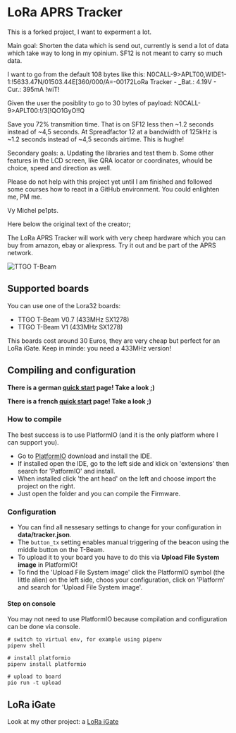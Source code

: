 # LoRa APRS Tracker

This is a forked project, I want to experment a lot.

Main goal: Shorten the data which is send out, currently is send a lot of data which take way to long in my opinium. SF12 is not meant to carry so much data.

I want to go from the default 108 bytes like this:
N0CALL-9>APLT00,WIDE1-1:!5633.47N/01503.44E[360/000/A=-00172LoRa Tracker -  _Bat.: 4.19V - Cur.: 395mA !wiT!

Given the user the posiblity to go to 30 bytes of payload:
N0CALL-9>APLT00:!/3[!QO1GyO!!Q

Save you 72% transmition time. That is on SF12 less then ~1.2 seconds instead of ~4,5 seconds.
At Spreadfactor 12 at a bandwidth of 125kHz is ~1.2 seconds instead of ~4,5 seconds airtime. This is hughe! 

Secondary goals:
a. Updating the libraries and test them
b. Some other features in the LCD screen, like QRA locator or coordinates, whould be choice, speed and direction as well.

Please do not help with this project yet until I am finished and followed some courses how to react in a GitHub environment. You could enlighten me, PM me.

Vy Michel pe1pts.


Here below the original text of the creator;


The LoRa APRS Tracker will work with very cheep hardware which you can buy from amazon, ebay or aliexpress.
Try it out and be part of the APRS network.

![TTGO T-Beam](pics/Tracker.png)

## Supported boards

You can use one of the Lora32 boards:

* TTGO T-Beam V0.7 (433MHz SX1278)
* TTGO T-Beam V1 (433MHz SX1278)

This boards cost around 30 Euros, they are very cheap but perfect for an LoRa iGate.
Keep in minde: you need a 433MHz version!

## Compiling and configuration

**There is a german [quick start](https://www.lora-aprs.info/docs/LoRa_APRS_iGate/quick-start-guide/) page! Take a look ;)**

**There is a french [quick start](http://www.f5kmy.fr/spip.php?article509) page! Take a look ;)**

### How to compile

The best success is to use PlatformIO (and it is the only platform where I can support you). 

* Go to [PlatformIO](https://platformio.org/) download and install the IDE. 
* If installed open the IDE, go to the left side and klick on 'extensions' then search for 'PatformIO' and install.
* When installed click 'the ant head' on the left and choose import the project on the right.
* Just open the folder and you can compile the Firmware.


### Configuration

* You can find all nessesary settings to change for your configuration in **data/tracker.json**.
* The `button_tx` setting enables manual triggering of the beacon using the middle button on the T-Beam.
* To upload it to your board you have to do this via **Upload File System image** in PlatformIO!
* To find the 'Upload File System image' click the PlatformIO symbol (the little alien) on the left side, choos your configuration, click on 'Platform' and search for 'Upload File System image'.


#### Step on console

You may not need to use PlatformIO because compilation and configuration can be done via console.

```
# switch to virtual env, for example using pipenv
pipenv shell

# install platformio
pipenv install platformio

# upload to board
pio run -t upload
```


## LoRa iGate

Look at my other project: a [LoRa iGate](https://github.com/peterus/LoRa_APRS_iGate)
